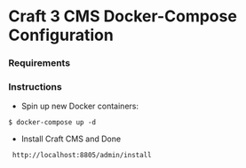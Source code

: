 # Craft 3 CMS Docker-Compose Configuration


### Requirements


### Instructions

* Spin up new Docker containers:
```shell session
$ docker-compose up -d
```
* Install Craft CMS and Done
```curl
 http://localhost:8805/admin/install
```

